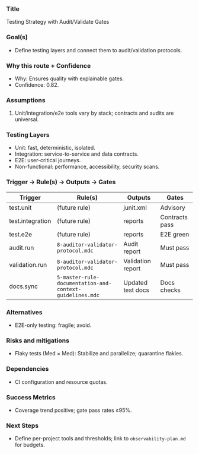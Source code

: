 ### Title
Testing Strategy with Audit/Validate Gates

### Goal(s)
- Define testing layers and connect them to audit/validation protocols.

### Why this route + Confidence
- Why: Ensures quality with explainable gates.
- Confidence: 0.82.

### Assumptions
1) Unit/integration/e2e tools vary by stack; contracts and audits are universal.

### Testing Layers
- Unit: fast, deterministic, isolated.
- Integration: service-to-service and data contracts.
- E2E: user-critical journeys.
- Non-functional: performance, accessibility, security scans.

### Trigger → Rule(s) → Outputs → Gates

| Trigger | Rule(s) | Outputs | Gates |
|---|---|---|---|
| test.unit | (future rule) | junit.xml | Advisory |
| test.integration | (future rule) | reports | Contracts pass |
| test.e2e | (future rule) | reports | E2E green |
| audit.run | `8-auditor-validator-protocol.mdc` | Audit report | Must pass |
| validation.run | `8-auditor-validator-protocol.mdc` | Validation report | Must pass |
| docs.sync | `5-master-rule-documentation-and-context-guidelines.mdc` | Updated test docs | Docs checks |

### Alternatives
- E2E-only testing: fragile; avoid.

### Risks and mitigations
- Flaky tests (Med × Med): Stabilize and parallelize; quarantine flakies.

### Dependencies
- CI configuration and resource quotas.

### Success Metrics
- Coverage trend positive; gate pass rates ≥95%.

### Next Steps
- Define per-project tools and thresholds; link to `observability-plan.md` for budgets.

